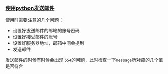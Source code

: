 ### [使用python发送邮件](./send_email.py)

使用时需要注意的几个问题：

- 设置好发送邮件的邮箱的账号密码
- 设置好接受邮件的账号
- 设置好服务器地址，邮箱中间会提到
- 发送邮件

发送邮件的时候有时候会出现 `554`的问题，此时检查一下`message`所对应的几个值是否符合

